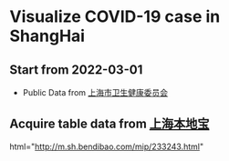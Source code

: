 # Visualize COVID-19 case in ShangHai

## Start from 2022-03-01

- Public Data from [上海市卫生健康委员会](https://wsjkw.sh.gov.cn)

## Acquire table data from [上海本地宝](http://m.sh.bendibao.com/)

html="http://m.sh.bendibao.com/mip/233243.html"
 